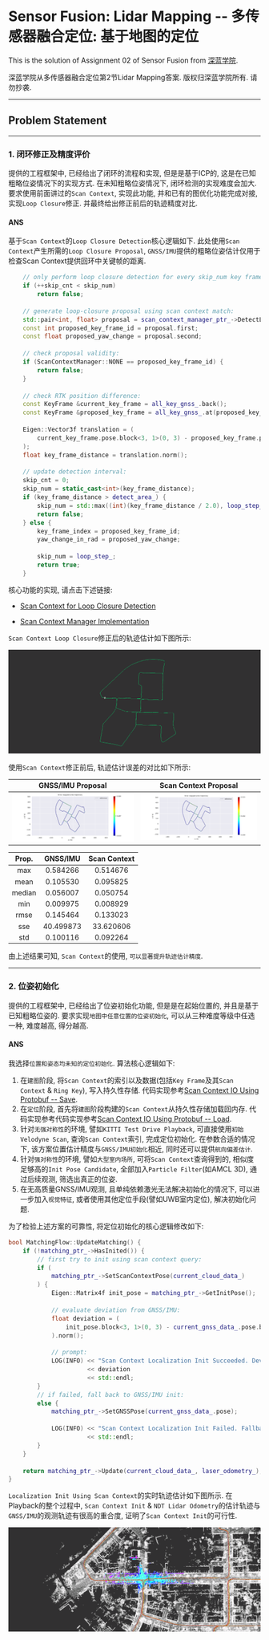 # Sensor Fusion: Lidar Mapping -- 多传感器融合定位: 基于地图的定位

This is the solution of Assignment 02 of Sensor Fusion from [深蓝学院](https://www.shenlanxueyuan.com/course/261).

深蓝学院从多传感器融合定位第2节Lidar Mapping答案. 版权归深蓝学院所有. 请勿抄袭.

---

## Problem Statement

---

### 1. 闭环修正及精度评价

提供的工程框架中, 已经给出了闭环的流程和实现, 但是是基于ICP的, 这是在已知粗略位姿情况下的实现方式. 在未知粗略位姿情况下, 闭环检测的实现难度会加大. 要求使用前面讲过的`Scan Context`, 实现此功能, 并和已有的图优化功能完成对接, 实现`Loop Closure`修正. 并最终给出修正前后的轨迹精度对比.

#### ANS

基于`Scan Context`的`Loop Closure Detection`核心逻辑如下. 此处使用`Scan Context`产生所需的`Loop Closure Proposal`, `GNSS/IMU`提供的粗略位姿估计仅用于检查Scan Context提供回环中关键帧的距离.

```c++
    // only perform loop closure detection for every skip_num key frames:
    if (++skip_cnt < skip_num)
        return false;

    // generate loop-closure proposal using scan context match:
    std::pair<int, float> proposal = scan_context_manager_ptr_->DetectLoopClosure();
    const int proposed_key_frame_id = proposal.first;
    const float proposed_yaw_change = proposal.second;

    // check proposal validity:
    if (ScanContextManager::NONE == proposed_key_frame_id) {
        return false;
    }

    // check RTK position difference:
    const KeyFrame &current_key_frame = all_key_gnss_.back();
    const KeyFrame &proposed_key_frame = all_key_gnss_.at(proposed_key_frame_id);

    Eigen::Vector3f translation = (
        current_key_frame.pose.block<3, 1>(0, 3) - proposed_key_frame.pose.block<3, 1>(0, 3)
    );
    float key_frame_distance = translation.norm();

    // update detection interval:
    skip_cnt = 0;
    skip_num = static_cast<int>(key_frame_distance);
    if (key_frame_distance > detect_area_) {
        skip_num = std::max((int)(key_frame_distance / 2.0), loop_step_);
        return false;
    } else {
        key_frame_index = proposed_key_frame_id;
        yaw_change_in_rad = proposed_yaw_change;

        skip_num = loop_step_;
        return true;
    }
```

核心功能的实现, 请点击下述链接:

* [Scan Context for Loop Closure Detection](src/lidar_localization/src/mapping/loop_closing/loop_closing.cpp)

* [Scan Context Manager Implementation](src/lidar_localization/src/models/scan_context_manager/scan_context_manager.cpp)

`Scan Context Loop Closure`修正后的轨迹估计如下图所示:

<img src="doc/images/01-optimized-trajectory-with-loop-closure.png" width="%100" alt="Trajectory Estimation using Scan Context">

使用`Scan Context`修正前后, 轨迹估计误差的对比如下所示:

GNSS/IMU Proposal          |Scan Context Proposal
:-------------------------:|:-------------------------:
![EVO APE GNSS/IMU](doc/images/01-error-map-gnss-imu.png)  |  ![EVO APE ICP](doc/images/01-error-map-scan-context.png)

|  Prop. |    GNSS/IMU   |  Scan Context |
|:------:|:-------------:|:-------------:|
|   max  |    0.584266   |    0.514676   |
|  mean  |    0.105530   |    0.095825   |
| median |    0.056007   |    0.050754   |
|   min  |    0.009975   |    0.008929   |
|  rmse  |    0.145464   |    0.133023   |
|   sse  |   40.499873   |   33.620606   |
|   std  |    0.100116   |    0.092264   |

由上述结果可知, `Scan Context`的使用, `可以显著提升轨迹估计精度`.

---

### 2. 位姿初始化

提供的工程框架中, 已经给出了位姿初始化功能, 但是是在起始位置的, 并且是基于已知粗略位姿的. 要求实现`地图中任意位置的位姿初始化`, 可以从三种难度等级中任选一种, 难度越高, 得分越高.

#### ANS

我选择`位置和姿态均未知的定位初始化`. 算法核心逻辑如下:

1. 在`建图`阶段, 将`Scan Context`的索引以及数据(包括`Key Frame`及其`Scan Context` & `Ring Key`), 写入持久性存储. 代码实现参考[Scan Context IO Using Protobuf -- Save](https://github.com/AlexGeControl/Sensor-Fusion/blob/4d3da9b45b9c620035571cb7b752eaedb371a613/workspace/assignments/02-lidar-mapping/src/lidar_localization/src/models/scan_context_manager/scan_context_manager.cpp#L150).
2. 在`定位`阶段, 首先将`建图`阶段构建的`Scan Context`从持久性存储加载回内存. 代码实现参考代码实现参考[Scan Context IO Using Protobuf -- Load](https://github.com/AlexGeControl/Sensor-Fusion/blob/4d3da9b45b9c620035571cb7b752eaedb371a613/workspace/assignments/02-lidar-mapping/src/lidar_localization/src/models/scan_context_manager/scan_context_manager.cpp#L231).
3. 针对`无强对称性`的环境, 譬如`KITTI Test Drive Playback`, 可直接使用`初始Velodyne Scan`, 查询`Scan Context`索引, 完成定位初始化. 在参数合适的情况下, 该方案位置估计精度与`GNSS/IMU初始化`相近, 同时还可以提供`航向偏差估计`.
4. 针对`强对称性`的环境, 譬如`大型室内场所`, 可将`Scan Context`查询得到的, 相似度足够高的`Init Pose Candidate`, 全部加入`Particle Filter`(如AMCL 3D), 通过后续观测, 筛选出真正的位姿.
5. 在无高质量GNSS/IMU观测, 且单纯依赖激光无法解决初始化的情况下, 可以进一步加入`视觉特征`, 或者使用其他定位手段(譬如UWB室内定位), 解决初始化问题.

为了检验上述方案的可靠性, 将定位初始化的核心逻辑修改如下:

```c++
bool MatchingFlow::UpdateMatching() {
    if (!matching_ptr_->HasInited()) {
        // first try to init using scan context query:
        if (
            matching_ptr_->SetScanContextPose(current_cloud_data_)
        ) {
            Eigen::Matrix4f init_pose = matching_ptr_->GetInitPose();

            // evaluate deviation from GNSS/IMU:
            float deviation = (
                init_pose.block<3, 1>(0, 3) - current_gnss_data_.pose.block<3, 1>(0, 3)
            ).norm();

            // prompt:
            LOG(INFO) << "Scan Context Localization Init Succeeded. Deviation between GNSS/IMU: " 
                      << deviation
                      << std::endl;
        } 
        // if failed, fall back to GNSS/IMU init:
        else {
            matching_ptr_->SetGNSSPose(current_gnss_data_.pose);

            LOG(INFO) << "Scan Context Localization Init Failed. Fallback to GNSS/IMU." 
                      << std::endl;
        }
    }

    return matching_ptr_->Update(current_cloud_data_, laser_odometry_);
}
```

`Localization Init Using Scan Context`的实时轨迹估计如下图所示. 在Playback的整个过程中, `Scan Context Init` & `NDT Lidar Odometry`的估计轨迹与`GNSS/IMU`的观测轨迹有很高的重合度, 证明了`Scan Context Init`的可行性.

<img src="doc/images/02-localization-init-with-scan-context.png" width="%100" alt="Localization Init using Scan Context">

